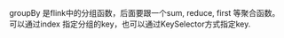 groupBy 是flink中的分组函数，后面要跟一个sum, reduce, first 等聚合函数。<br>可以通过index 指定分组的key，也可以通过KeySelector方式指定key.



